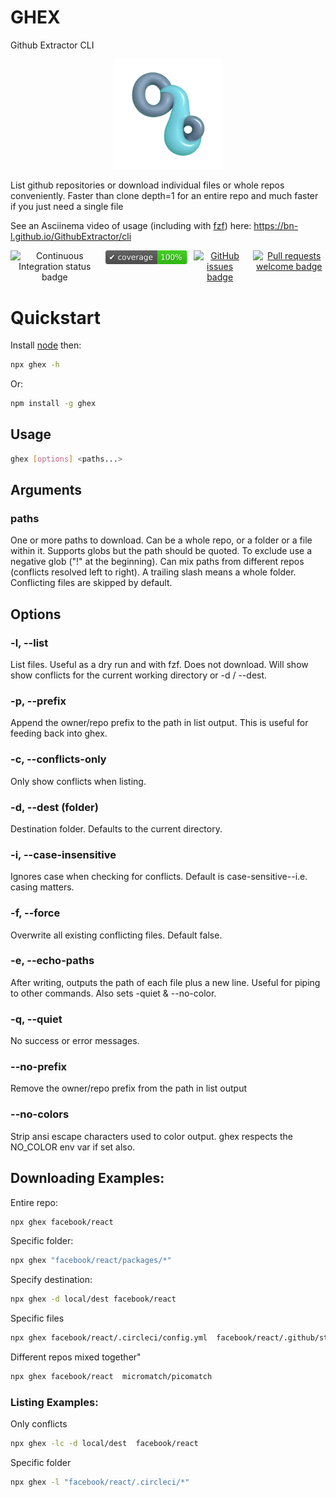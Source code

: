 
# GHEX

Github Extractor CLI

<div align="center">
    <img src="./media/logo-1024.webp" alt="header logo: Github Extractor CLI" width="35%" height="35%">
</div>



List github repositories or download individual files or whole repos conveniently. Faster than clone depth=1 for an entire repo and much faster if you just need a single file

See an Asciinema video of usage (including with [fzf](https://github.com/junegunn/fzf)) here: https://bn-l.github.io/GithubExtractor/cli
 
<div align="center" style="display: flex; justify-content: center; gap: 10px;">
<img src="https://github.com/bn-l/GithubExtractorCLI/actions/workflows/ci.yml/badge.svg" alt="Continuous Integration status badge">   <a href="coverage/coverage.txt"><img src="./media/coverage-badge.svg" alt="Code coverage badge"></a>  <a href="https://github.com/bn-l/GithubExtractorCLI/issues"><img src="https://img.shields.io/github/issues/bn-l/GithubExtractorCLI" alt="GitHub issues badge"></a>  <a href="https://docs.github.com/en/pull-requests/collaborating-with-pull-requests/proposing-changes-to-your-work-with-pull-requests/creating-a-pull-request"> <img src="https://img.shields.io/badge/PRs-welcome-brightgreen.svg?style=flat" alt="Pull requests welcome badge"> </a>
</div>





# Quickstart
<!-- ABOVE SNIP -->
Install [node](https://nodejs.org/en/download) then:

```bash
npx ghex -h
```

Or:

```bash
npm install -g ghex
```

## Usage


```bash
ghex [options] <paths...>
```

## Arguments

### paths

One or more paths to download. Can be a whole repo, or a 
folder or a file within it. Supports globs but the path 
should be quoted. To exclude use a negative glob ("!" at 
the beginning). Can mix paths from different repos 
(conflicts resolved left to right). A trailing slash means
a whole folder. Conflicting files are skipped by default.

## Options

### -l, --list 

List files. Useful as a dry run and with fzf. Does not
download. Will show show conflicts for the current working
directory or -d / --dest.

### -p, --prefix         

Append the owner/repo prefix to the path in list output. 
This is useful for feeding back into ghex.

### -c, --conflicts-only  

Only show conflicts when listing.

### -d, --dest (folder)   

Destination folder. Defaults to the current directory.

### -i, --case-insensitive      

Ignores case when checking for conflicts. Default is 
case-sensitive--i.e. casing matters.

### -f, --force

Overwrite all existing conflicting files. Default false.

### -e, --echo-paths        

After writing, outputs the path of each file plus a new line.
Useful for piping to other commands. Also sets -quiet &
--no-color.

### -q, --quiet    

No success or error messages.     

### --no-prefix    

Remove the owner/repo prefix from the path in list output

### --no-colors         

Strip ansi escape characters used to color output.
ghex respects the NO_COLOR env var if set also. 


## Downloading Examples:

Entire repo:
```bash             
npx ghex facebook/react
```
Specific folder:
```bash
npx ghex "facebook/react/packages/*"
```
Specify destination:
```bash
npx ghex -d local/dest facebook/react
```
Specific files
```bash
npx ghex facebook/react/.circleci/config.yml  facebook/react/.github/stale.yml
```
Different repos mixed together"
```bash
npx ghex facebook/react  micromatch/picomatch
```


### Listing Examples:

Only conflicts
```bash
npx ghex -lc -d local/dest  facebook/react
```
Specific folder
```bash
npx ghex -l "facebook/react/.circleci/*"
```


<!-- Everything after the snip is snipped off -->
<!-- SNIP -->


